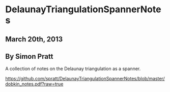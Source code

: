 DelaunayTriangulationSpannerNotes
=================================
## March 20th, 2013
## By Simon Pratt

A collection of notes on the Delaunay triangulation as a spanner.

https://github.com/spratt/DelaunayTriangulationSpannerNotes/blob/master/dobkin_notes.pdf?raw=true
